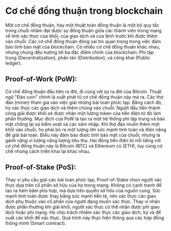 # Cơ chế đồng thuận trong blockchain
Một cơ chế đồng thuận, hay một thuật toán đồng thuận là một bộ quy tắc trong chuỗi nhằm đạt được sự đồng thuận giữa các thành viên trong mạng về tính xác thực của khối, của giao dịch và của lệnh trước khi được thêm vào chuỗi. Các cơ chế đồng thuận đóng vai trò quan trọng trong việc đảm bảo tính bảo mật của blockchain. Có nhiều cơ chế đồng thuận khác nhau, nhưng chúng đều hướng tới ba đặc điểm chính của blockchain: Phi tập trung (Decentralization), phân tán (Distribution), và công khai (Public ledger).

## Proof-of-Work (PoW):
Cơ chế đồng thuận đầu tiên ra đời, đi cùng với sự ra đời của Bitcoin. Thuật ngữ "Đào coin" chính là xuất phát từ cơ chế đồng thuận này mà ra. Các thợ đào (miner) tham gia vào việc giải những bài toán phức tạp. Bằng cách đó, họ xác thực các giao dịch và thêm chúng vào chuỗi. Người đầu tiên thành công giải được khối sẽ được nhận một lượng token của tiền điện tử đó làm phần thưởng.
Mục đích của PoW là tạo ra một hệ thống phi tập trung và bảo mật chống lại sự kiểm soát và các xâm nhập. Khi thợ đào muốn thêm một khối vào chuỗi, họ phải bỏ ra một lượng lớn sức mạnh tính toán và điện năng để giải bài toán. Điều này đảm bảo được tính bảo mật của chuỗi, nhưng là gánh nặng vì lượng năng lượng tiêu thụ. 
Hai đồng tiền điện tử nổi tiếng với cơ chế đồng thuận này là Bitcoin (BTC) và Ethereum cũ (ETH), tuy cùng cơ chế nhưng cách triển khai lại khác nhau.

## Proof-of-Stake (PoS):
Thay vì yêu cầu giải các bài toán phức tạp, Proof-of-Stake chọn người xác thực dựa trên cổ phần sở hữu của họ trong mạng. Không có cạnh tranh để tạo ra hàm băm phù hợp, mà dựa trên quyền sở hữu của nguồn cung. Sức mạnh tính toán được thay bằng sức mạnh tiền tệ, nên xác thực các giao dịch phụ thuộc vào cổ phần của người đang muốn xác thực.
Thay vì nhận được phần thưởng khi giải khối, người xác thực có thể nhận được phí giao dịch hoặc phí mạng. Họ chịu trách nhiệm xác thực các giao dịch, ký và đề xuất các khối để xác thực. Quá trình này thực hiện thông qua các hợp đồng thông minh (Smart contract).
